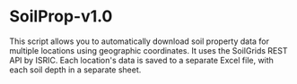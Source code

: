 # SoilProp-v1.0
This script allows you to automatically download soil property data for multiple locations using geographic coordinates. It uses the SoilGrids REST API by ISRIC. Each location's data is saved to a separate Excel file, with each soil depth in a separate sheet.
